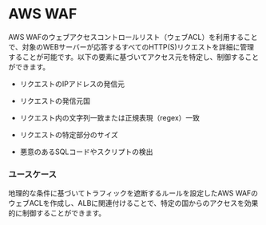 # AWS WAF

AWS WAFのウェブアクセスコントロールリスト（ウェブACL）を利用することで、対象のWEBサーバーが応答するすべてのHTTP(S)リクエストを詳細に管理することが可能です。以下の要素に基づいてアクセス元を特定し、制御することができます。

- リクエストのIPアドレスの発信元

- リクエストの発信元国

- リクエスト内の文字列一致または正規表現（regex）一致

- リクエストの特定部分のサイズ

- 悪意のあるSQLコードやスクリプトの検出

### ユースケース

地理的な条件に基づいてトラフィックを遮断するルールを設定したAWS WAFのウェブACLを作成し、ALBに関連付けることで、特定の国からのアクセスを効果的に制御することができます。
